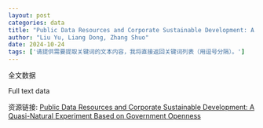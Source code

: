 ```yaml
---
layout: post
categories: data
title: "Public Data Resources and Corporate Sustainable Development: A Quasi-Natural Experiment Based on Government Openness"
author: "Liu Yu, Liang Dong, Zhang Shuo"
date: 2024-10-24
tags: ['请提供需要提取关键词的文本内容，我将直接返回关键词列表（用逗号分隔）。']
---
```


全文数据

Full text data

资源链接: [Public Data Resources and Corporate Sustainable Development: A Quasi-Natural Experiment Based on Government Openness](https://doi.org/10.57760/sciencedb.j00214.00066)
